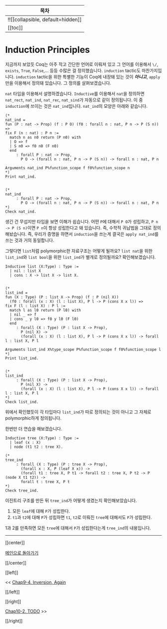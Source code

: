 | 목차 |
|-------------------|
|!![[collapsible, default=hidden]]  |
|[[toc]]|

# Induction Principles

지금까지 보았듯 Coq는 아주 작고 간단한 언어로 이뤄져 있고 그 언어를 이용해서 `\/`, `exists`, `True`, `False`,... 등등 수많은 걸 정의했습니다. `induction` tactic도 마찬가지입니다. `induction` tactic을 위한 특별한 기능이 Coq에 내장돼 있는 것이 ***아니고***, `apply`만을 이용해서 정의돼 있습니다. 그 정의를 살펴보겠습니다.

`nat` 타입을 이용해서 설명하겠습니다. `Inductive`를 이용해서 `nat`을 정의하면 `nat_rect`, `nat_ind`, `nat_rec`, `nat_sind`가 자동으로 같이 정의됩니다. 이 중 `induction`에 쓰이는 것은 `nat_ind`입니다. `nat_ind`의 모양은 아래와 같습니다.

```coq, line_num
(*
nat_ind = 
fun (P : nat -> Prop) (f : P O) (f0 : forall n : nat, P n -> P (S n)) =>
fix F (n : nat) : P n :=
  match n as n0 return (P n0) with
  | O => f
  | S n0 => f0 n0 (F n0)
  end
     : forall P : nat -> Prop,
       P O -> (forall n : nat, P n -> P (S n)) -> forall n : nat, P n

Arguments nat_ind P%function_scope f f0%function_scope n
*)
Print nat_ind.


(*
nat_ind
     : forall P : nat -> Prop,
       P O -> (forall n : nat, P n -> P (S n)) -> forall n : nat, P n
*)
Check nat_ind.
```

생긴 건 무섭지만 타입을 보면 이해가 쉽습니다. 어떤 `P`에 대해서 `P O`가 성립하고, `P n -> P (S n)`이면 `P n`이 항상 성립한다고 돼 있습니다. 즉, 수학적 귀납법을 그대로 정의해놨습니다. 즉, 우리가 증명을 하면서 `induction`을 쓰는게 결국은 `apply nat_ind`를 쓰는 것과 거의 동일합니다.

그렇다면 `list`처럼 polymorphic한 자료구조는 어떻게 될까요? `list nat`을 위한 `list_ind`와 `list bool`을 위한 `list_ind`가 별개로 정의될까요? 확인해보겠습니다.

```coq, line_num
Inductive list (X:Type) : Type :=
  | nil : list X
  | cons : X -> list X -> list X.


(*
list_ind = 
fun (X : Type) (P : list X -> Prop) (f : P (nil X))
  (f0 : forall (x : X) (l : list X), P l -> P (cons X x l)) =>
fix F (l : list X) : P l :=
  match l as l0 return (P l0) with
  | nil _ => f
  | cons _ y l0 => f0 y l0 (F l0)
  end
     : forall (X : Type) (P : list X -> Prop),
       P (nil X) ->
       (forall (x : X) (l : list X), P l -> P (cons X x l)) -> forall l : list X, P l

Arguments list_ind X%type_scope P%function_scope f f0%function_scope l
*)
Print list_ind.


(*
list_ind
     : forall (X : Type) (P : list X -> Prop),
       P (nil X) ->
       (forall (x : X) (l : list X), P l -> P (cons X x l)) -> forall l : list X, P l
*)
Check list_ind.
```

위에서 확인했듯이 각 타입마다 `list_ind`가 따로 정의되는 것이 아니고 그 자체로 polymorphic하게 정의됩니다.

한번만 더 연습을 해보겠습니다.

```coq, line_num
Inductive tree (X:Type) : Type :=
  | leaf (x : X)
  | node (t1 t2 : tree X).

(*
tree_ind
     : forall (X : Type) (P : tree X -> Prop),
       (forall x : X, P (leaf X x)) ->
       (forall t1 : tree X, P t1 -> forall t2 : tree X, P t2 -> P (node X t1 t2)) ->
       forall t : tree X, P t
*)
Check tree_ind.
```

이진트리 구조를 만든 뒤 `tree_ind`가 어떻게 생겼는지 확인해보았습니다.

1. 모든 `leaf`에 대해 `P`가 성립한다.
2. `t1`과 `t2`에 대해 `P`가 성립하면 `t1`, `t2`로 이뤄진 `tree`에 대해서도 `P`가 성립한다.

1과 2를 만족하면 모든 `tree`에 대해서 `P`가 성립한다는게 `tree_ind`의 내용입니다.

---

[[center]]

[메인으로 돌아가기](index.html)

[[/center]]

[[left]]

<< [Chap9-4. Inversion, Again](Chap9-4.html)

[[/left]]

[[right]]

[Chap10-2. TODO](Chap10-2.html) >>

[[/right]]